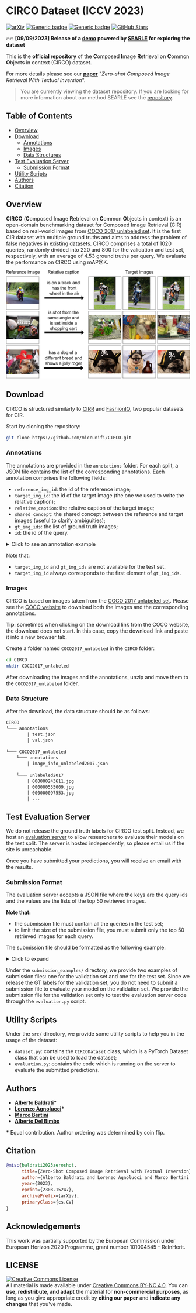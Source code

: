 # CIRCO Dataset (ICCV 2023)

[![arXiv](https://img.shields.io/badge/arXiv-Paper-<COLOR>.svg)](https://arxiv.org/abs/2303.15247)
[![Generic badge](https://img.shields.io/badge/Evaluation_Server-Link-blue.svg)](https://circo.micc.unifi.it/)
[![Generic badge](https://img.shields.io/badge/Demo-Link-red.svg)](https://circo.micc.unifi.it/demo)
[![GitHub Stars](https://img.shields.io/github/stars/miccunifi/CIRCO?style=social)](https://github.com/miccunifi/CIRCO)

🔥🔥 **[09/09/2023] Release of a [demo](https://circo.micc.unifi.it/demo) powered by [SEARLE](https://github.com/miccunifi/SEARLE) for exploring the dataset**


This is the **official repository** of the **C**omposed **I**mage **R**etrieval on **C**ommon **O**bjects in context (CIRCO) dataset.

For more details please see our [**paper**](https://arxiv.org/abs/2303.15247) "*Zero-shot Composed Image Retrieval With Textual Inversion*".

>You are currently viewing the dataset repository. If you are looking for more information about our method SEARLE see the [repository](https://github.com/miccunifi/SEARLE).

## Table of Contents

* [Overview](#overview)
* [Download](#download)
  * [Annotations](#annotations)
  * [Images](#images)
  * [Data Structures](#data-structure)
* [Test Evaluation Server](#test-evaluation-server)
  * [Submission Format](#submission-format)
* [Utility Scripts](#utility-scripts)
* [Authors](#authors)
* [Citation](#citation)

## Overview
**CIRCO** (**C**omposed **I**mage **R**etrieval on **C**ommon **O**bjects in context) is an open-domain benchmarking
dataset for Composed Image Retrieval (CIR) based on real-world images from [COCO 2017 unlabeled set](https://cocodataset.org/#home).
It is the first CIR dataset with multiple ground truths and aims to address the problem of false negatives in existing
datasets. CIRCO comprises a total of 1020 queries, randomly divided into 220 and 800 for the validation and test set,
respectively, with an average of 4.53 ground truths per query. We evaluate the performance on CIRCO using mAP@K.

![](assets/circo.jpg "Examples of CIRCO")

## Download
CIRCO is structured similarly to [CIRR](https://github.com/Cuberick-Orion/CIRR) and [FashionIQ](https://github.com/XiaoxiaoGuo/fashion-iq),
two popular datasets for CIR.

Start by cloning the repository:
```bash
git clone https://github.com/miccunifi/CIRCO.git
```

### Annotations
The annotations are provided in the `annotations` folder. For each split, a JSON file contains the list of the
corresponding annotations. Each annotation comprises the following fields:
* `reference_img_id`: the id of the reference image;
* `target_img_id`: the id of the target image (the one we used to write the relative caption);
* `relative_caption`: the relative caption of the target image;
* `shared_concept`: the shared concept between the reference and target images (useful to clarify ambiguities);
* `gt_img_ids`: the list of ground truth images;
* `id`: the id of the query.


<details>
<summary>Click to see an annotation example</summary>

```json
 {
    "reference_img_id": 85932,
    "target_img_id": 9761,
    "relative_caption": "is held by a little girl on a chair",
    "shared_concept": "a teddy bear",
    "gt_img_ids": [
        9761,
        489535,
        57541,
        375057,
        119881
    ],
    "id": 0
}
```
</details>

Note that:
* `target_img_id` and `gt_img_ids` are not available for the test set.
* `target_img_id` always corresponds to the first element of `gt_img_ids`.

### Images
CIRCO is based on images taken from the [COCO 2017 unlabeled set](https://cocodataset.org/#home).
Please see the [COCO website](https://cocodataset.org/#download) to download both the images and the corresponding annotations.

**Tip**: sometimes when clicking on the download link from the COCO website, the download does not start. In this case,
copy the download link and paste it into a new browser tab.

Create a folder named `COCO2017_unlabeled` in the `CIRCO` folder:
```bash
cd CIRCO
mkdir COCO2017_unlabeled
```
After downloading the images and the annotations, unzip and move them to the `COCO2017_unlabeled` folder.

### Data Structure
After the download, the data structure should be as follows:
```
CIRCO
└─── annotations
        | test.json
        | val.json

└─── COCO2017_unlabeled
    └─── annotations
        | image_info_unlabeled2017.json
        
    └─── unlabeled2017
        | 000000243611.jpg
        | 000000535009.jpg
        | 000000097553.jpg
        | ...
```

## Test Evaluation Server
We do not release the ground truth labels for CIRCO test split. Instead, we host an [evaluation server](https://circo.micc.unifi.it/)
to allow researchers to evaluate their models on the test split. The server is hosted independently, so please email us
if the site is unreachable.

Once you have submitted your predictions, you will receive an email with the results.

### Submission Format
The evaluation server accepts a JSON file where the keys are the query ids and the values are the lists of the top 50
retrieved images.

**Note that:**
* the submission file must contain all the queries in the test set;
* to limit the size of the submission file, you must submit only the top 50 retrieved images for each query.


The submission file should be formatted as the following example:
<details>
<summary>Click to expand</summary>

```json
{
    "0": [
        9761,
        489535,
        57541,
        375057,
        119881,
        ...
    ],
    "1": [
        9761,
        489535,
        57541,
        375057,
        119881,
        ...
    ],
    ...
    "799": [
        9761,
        489535,
        57541,
        375057,
        119881,
        ...
    ],
}
```

</details>

Under the ```submission_examples/``` directory, we provide two examples of submission files: one for the validation set and one for the test set.
Since we release the GT labels for the validation set, you do not need to submit a submission file to evaluate your model on the validation set.
We provide the submission file for the validation set only to test the evaluation server code through the ```evaluation.py``` script.


## Utility Scripts
Under the ```src/``` directory, we provide some utility scripts to help you in the usage of the dataset:
* ```dataset.py```: contains the ```CIRCODataset``` class, which is a PyTorch Dataset class that can be used to load the dataset;
* ```evaluation.py```: contains the code which is running on the server to evaluate the submitted predictions.

## Authors
* [**Alberto Baldrati**](https://scholar.google.com/citations?hl=en&user=I1jaZecAAAAJ)**\***
* [**Lorenzo Agnolucci**](https://scholar.google.com/citations?user=hsCt4ZAAAAAJ&hl=en)**\***
* [**Marco Bertini**](https://scholar.google.com/citations?user=SBm9ZpYAAAAJ&hl=en)
* [**Alberto Del Bimbo**](https://scholar.google.com/citations?user=bf2ZrFcAAAAJ&hl=en)

**\*** Equal contribution. Author ordering was determined by coin flip.

## Citation
```bibtex
@misc{baldrati2023zeroshot,
      title={Zero-Shot Composed Image Retrieval with Textual Inversion}, 
      author={Alberto Baldrati and Lorenzo Agnolucci and Marco Bertini and Alberto Del Bimbo},
      year={2023},
      eprint={2303.15247},
      archivePrefix={arXiv},
      primaryClass={cs.CV}
}
```


## Acknowledgements
This work was partially supported by the European Commission under European Horizon 2020 Programme, grant number 101004545 - ReInHerit.

## LICENSE
<a rel="license" href="http://creativecommons.org/licenses/by-nc/4.0/"><img alt="Creative Commons License" style="border-width:0" src="https://i.creativecommons.org/l/by-nc/4.0/88x31.png" /></a><br />All material is made available under [Creative Commons BY-NC 4.0](https://creativecommons.org/licenses/by-nc/4.0/). You can **use, redistribute, and adapt** the material for **non-commercial purposes**, as long as you give appropriate credit by **citing our paper** and **indicate any changes** that you've made.

